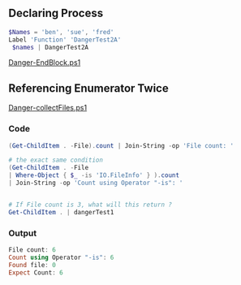 
## Declaring Process

```ps1
$Names = 'ben', 'sue', 'fred'
Label 'Function' 'DangerTest2A'
 $names | DangerTest2A
 ```
[Danger-EndBlock.ps1](Danger-EndBlock.ps)

## Referencing Enumerator Twice

[Danger-collectFiles.ps1](Danger-collectFiles.ps1)

### Code


```ps1
(Get-ChildItem . -File).count | Join-String -op 'File count: '

# the exact same condition
(Get-ChildItem . -File
| Where-Object { $_ -is 'IO.FileInfo' } ).count
| Join-String -op 'Count using Operator "-is": '


# If File count is 3, what will this return ?
Get-ChildItem . | dangerTest1

```
### Output

```ps1
File count: 6
Count using Operator "-is": 6
Found file: 0
Expect Count: 6
```